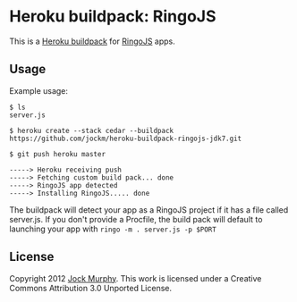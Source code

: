 Heroku buildpack: RingoJS
========================

This is a [Heroku buildpack](http://devcenter.heroku.com/articles/buildpack) for [RingoJS](http://ringojs.org/) apps.

Usage
-----

Example usage:

    $ ls
    server.js

    $ heroku create --stack cedar --buildpack https://github.com/jockm/heroku-buildpack-ringojs-jdk7.git
	
	$ git push heroku master

    -----> Heroku receiving push
    -----> Fetching custom build pack... done
    -----> RingoJS app detected
    -----> Installing RingoJS..... done

The buildpack will detect your app as a RingoJS project if it has a file called server.js. If you don't provide a Procfile, the build pack will default to launching your app with `ringo -m . server.js -p $PORT`

License
---
Copyright 2012 [Jock Murphy](http://jockmurphy.com).
This work is licensed under a Creative Commons Attribution 3.0 Unported License.
